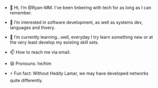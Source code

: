 - 👋 Hi, I’m @Ryan-MM. I've been tinkering with tech for as long as I can remember.

- 👀 I’m interested in software development, as well as systems dev, languages and thoery.

- 🌱 I’m currently learning...well, everyday I try learn something new or at the very least develop my existing skill sets.

- 📫 How to reach me via email.

- 😄 Pronouns: he/him

- ⚡ Fun fact: Without Heddy Lamar, we may have developed networks quite differently.

<!---
Ryan-MM/Ryan-MM is a ✨ special ✨ repository because its `README.md` (this file) appears on your GitHub profile.
You can click the Preview link to take a look at your changes.
--->

